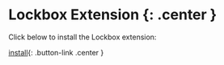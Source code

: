 # Lockbox Extension {: .center }

Click below to install the Lockbox extension:

[install][install-link]{: .button-link .center }

[install-link]: https://testpilot.firefox.com/files/lockbox@mozilla.com/latest
